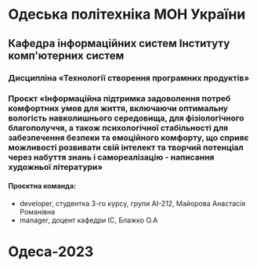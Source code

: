 # Одеська політехніка МОН України

## Кафедра інформаційних систем Інституту комп'ютерних систем

### Дисципліна «Технології створення програмних продуктів»

### Проєкт «Інформаційна підтримка задоволення потреб комфортних умов для життя, включаючи оптимальну вологість навколишнього середовища, для фізіологічного благополуччя, а також психологічної стабільності для забезпечення безпеки та емоційного комфорту, що сприяє можливості розвивати свій інтелект та творчий потенціал через набуття знань і самореалізацію - написання художньої літератури»

#### Проєктна команда:

- developer, студентка 3-го курсу, групи АІ-212, Майорова Анастасія Романівна
- manager, доцент кафедри ІС, Блажко О.А

# Одеса-2023

